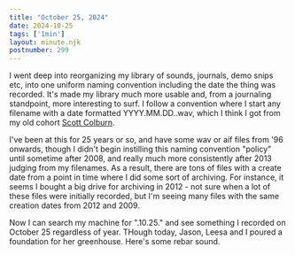 ```yaml
---
title: "October 25, 2024"
date: 2024-10-25
tags: ['1min']
layout: minute.njk
postnumber: 299
---
```

I went deep into reorganizing my library of sounds, journals, demo snips etc, into one uniform naming convention including the date the thing was recorded. It's made my library much more usable and, from a journaling standpoint, more interesting to surf. I follow a convention where I start any filename with a date formatted YYYY.MM.DD.<nam>.wav, which I think I got from my old cohort [Scott Colburn](https://gravelvoice.bandcamp.com/). 


I've been at this for 25 years or so, and have some wav or aif files from '96 onwards, though I didn't begin instilling this naming convention "policy" until sometime after 2008, and really much more consistently after 2013 judging from my filenames. As a result, there are tons of files with a create date from a point in time where I did some sort of archiving. For instance, it seems I bought a big drive for archiving in 2012 - not sure when a lot of these files were initially recorded, but I'm seeing many files with the same creation dates from 2012 and 2009.  

Now I can search my machine for ".10.25." and see something I recorded on October 25 regardless of year.  THough today, Jason, Leesa and I poured a foundation for her greenhouse. Here's some rebar sound. 